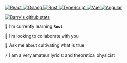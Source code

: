 <p>
  <a href="https://reactjs.org/">
    <img src="https://img.shields.io/badge/React-61DBFB.svg?style=flat-square" alt="React">
  </a>
  <a href="https://reactjs.org/">
    <img src="https://img.shields.io/badge/Golang-00ADD8.svg?style=flat-square" alt="Golang">
  </a>
  <a href="https://reactjs.org/">
    <img src="https://img.shields.io/badge/Rust-000.svg?style=flat-square" alt="Rust">
  </a>
  <a href="https://reactjs.org/">
    <img src="https://img.shields.io/badge/TypeScript-blue.svg?style=flat-square" alt="TypeScript">
  </a>
  <a href="https://reactjs.org/">
    <img src="https://img.shields.io/badge/Vue-40b882.svg?style=flat-square" alt="Vue">
  </a>    
  <a href="https://reactjs.org/">
    <img src="https://img.shields.io/badge/Angular-dd0132.svg?style=flat-square" alt="Angular">
  </a> 
</p>

[![Barry's github stats](https://github-readme-stats.vercel.app/api?username=BleemIs42&show_icons=true&theme=cobalt)](https://github.com/anuraghazra/github-readme-stats)

🌱 I’m currently learning **`Rust`**

👯 I’m looking to collaborate with you

💬 Ask me about cultivating what is true

⚡  I am a very amateur lyricist and theoretical physicist


